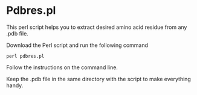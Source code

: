 # Pdbres.pl

This perl script helps you to extract desired amino acid residue from any .pdb file.

Download the Perl script and run the following command

`perl pdbres.pl`

Follow the instructions on the command line.

Keep the .pdb file in the same directory with the script to make everything handy.
